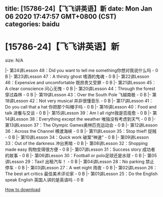 
title: [15786-24]【飞飞讲英语】新
date: Mon Jan 06 2020 17:47:57 GMT+0800 (CST)    
categories: baidu
---

# [15786-24]【飞飞讲英语】新
size: N/A
 
 
|- 第24讲Lesson 48：Did you want to tell me something你想对我说什么吗 - 0 B
|- 第23讲Lesson 47：A thirsty ghost 嗜酒的鬼魂 - 0 B
|- 第22讲Lesson 46：Expensive and uncomfortable 既昂贵又受罪 - 0 B
|- 第21讲Lesson 45：A clear conscience 问心无愧 - 0 B
|- 第20讲Lesson 44：Through the forest 穿过森林 - 0 B
|- 第19讲Lesson 43：Over the South Pole 飞越南极 - 0 B
|- 第18讲Lesson 42：Not very musical 并非很懂音乐 - 0 B
|- 第17讲Lesson 41：Do you call that a hat 你把那个叫帽子吗 - 0 B
|- 第16讲Lesson 40：Food and talk 进餐与交谈 - 0 B
|- 第15讲Lesson 39：Am I all right我是否痊愈 - 0 B
|- 第14讲Lesson 38：Everything except the weather 唯独没有考虑到天气 - 0 B
|- 第13讲Lesson 37：The Olympic Games奥林匹克运动会 - 0 B
|- 第12讲Lesson 36：Across the Channel 横渡海峡 - 0 B
|- 第11讲Lesson 35：Stop thief! 捉贼 - 0 B
|- 第10讲Lesson 34：Quick work 破案“神速” - 0 B
|- 第09讲Lesson 33：Out of the darkness 冲出黑暗 - 0 B
|- 第08讲Lesson 32：Shopping made easy 购物变得很方便 - 0 B
|- 第07讲Lesson 31：Success story 成功者的故事 - 0 B
|- 第06讲Lesson 30：Football or polo足球还是水球 - 0 B
|- 第05讲Lesson 29：Taxi! 出租汽车！ - 0 B
|- 第04讲Lesson 28：No parking 禁止停车 - 0 B
|- 第03讲Lesson 27：A wet night 雨夜 - 0 B
|- 第02讲Lesson 26：The best art critics 最佳美术评论家 - 0 B
|- 第01讲Lesson 25：Do the English speak English 英国人讲的是英语吗 - 0 B

[How to download](https://bpcam.bemobtrk.com/go/2ceec3aa-1ca2-46d6-b9ff-aaa5c184517c?jno=2682)
